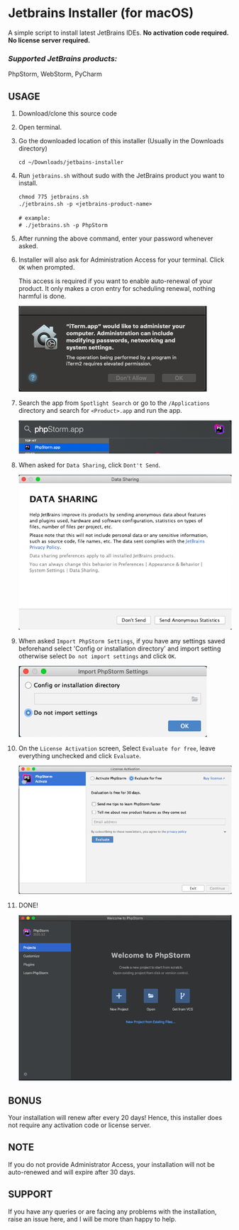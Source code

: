 # Jetbrains Installer (for macOS)

A simple script to install latest JetBrains IDEs. **No activation code required. No license server required.**


### _Supported JetBrains products:_
PhpStorm, WebStorm, PyCharm


## USAGE

1. Download/clone this source code 


2. Open terminal.


3. Go the downloaded location of this installer (Usually in the Downloads directory)
	```shell
	cd ~/Downloads/jetbains-installer
	```
 

4. Run `jetbrains.sh` without sudo with the JetBrains product you want to install.

	```shell
	chmod 775 jetbrains.sh
	./jetbrains.sh -p <jetbrains-product-name>

	# example:
	# ./jetbrains.sh -p PhpStorm
	```


5. After running the above command, enter your password whenever asked.


6. Installer will also ask for Administration Access for your terminal. Click `OK` when prompted.

	This access is required if you want to enable auto-renewal of your product. It only makes a cron entry for scheduling renewal, nothing harmful is done.

   ![screenshots/1.png](https://github.com/craftisan/jetbrains-installer/blob/master/screenshots/1.png)

7. Search the app from `Spotlight Search` or go to the `/Applications` directory and search for `<Product>.app` and run the app.

	![screenshots/2.png](https://github.com/craftisan/jetbrains-installer/blob/master/screenshots/2.png)

8. When asked for `Data Sharing`, click `Dont't Send`.

	![screenshots/3.png](https://github.com/craftisan/jetbrains-installer/blob/master/screenshots/3.png)

9. When asked `Import PhpStorm Settings`, if you have any settings saved beforehand select 'Config or installation directory' and import setting otherwise select `Do not import settings` and click `OK`.

	![screenshots/4.png](https://github.com/craftisan/jetbrains-installer/blob/master/screenshots/4.png)

10. On the `License Activation` screen, Select `Evaluate for free`, leave everything unchecked and click `Evaluate`.

	![screenshots/5.png](https://github.com/craftisan/jetbrains-installer/blob/master/screenshots/5.png)

11. DONE!

	![screenshots/6.png](https://github.com/craftisan/jetbrains-installer/blob/master/screenshots/6.png)

## BONUS
Your installation will renew after every 20 days! Hence, this installer does not require any activation code or license server.

## NOTE
If you do not provide Administrator Access, your installation will not be auto-renewed and will expire after 30 days.

## SUPPORT
If you have any queries or are facing any problems with the installation, raise an issue here, and I will be more than happy to help.

